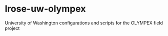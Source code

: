 # lrose-uw-olympex
University of Washington configurations and scripts for the OLYMPEX field project
